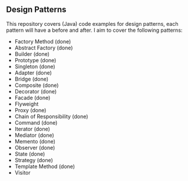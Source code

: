 ## Design Patterns

This repository covers (Java) code examples for design patterns, each pattern will have a before and after. I aim to cover the following patterns:

- Factory Method (done)
- Abstract Factory (done)
- Builder (done)
- Prototype (done)
- Singleton (done)
- Adapter (done)
- Bridge (done)
- Composite (done)
- Decorator (done)
- Facade (done)
- Flyweight
- Proxy (done)
- Chain of Responsibility (done)
- Command (done)
- Iterator (done)
- Mediator (done)
- Memento (done)
- Observer (done)
- State (done)
- Strategy (done)
- Template Method (done)
- Visitor
